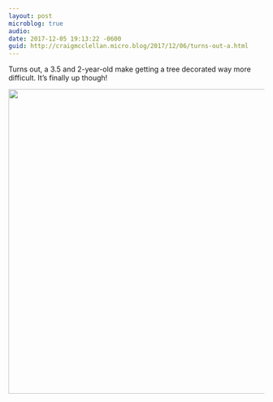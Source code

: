 ```yaml
---
layout: post
microblog: true
audio: 
date: 2017-12-05 19:13:22 -0600
guid: http://craigmcclellan.micro.blog/2017/12/06/turns-out-a.html
---
```

Turns out, a 3.5 and 2-year-old make getting a tree decorated way more difficult. It’s finally up though!

<img src="http://craigmcclellan.com/uploads/2017/5b80a4587b.jpg" width="599" height="600" />
